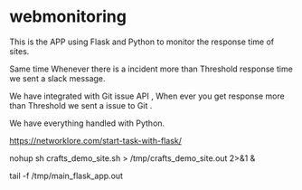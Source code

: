 # webmonitoring

This is the APP using Flask and Python to monitor the response time of sites.

Same time Whenever there is a incident more than Threshold response time we sent a slack message.

We have integrated with Git issue API , When ever you get response more than Threshold we sent a issue to Git .

We have everything handled with Python.


https://networklore.com/start-task-with-flask/




nohup sh crafts_demo_site.sh > /tmp/crafts_demo_site.out 2>&1 &

tail -f /tmp/main_flask_app.out
